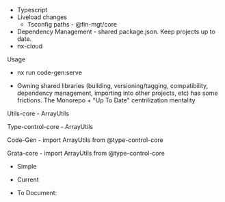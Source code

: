 - Typescript
- Liveload changes
	- Tsconfig paths - @fin-mgt/core
- Dependency Management - shared package.json. Keep projects up to date.
- nx-cloud


Usage
- nx run code-gen:serve

- Owning shared libraries (building, versioning/tagging, compatibility, dependency management, importing into other projects, etc) has some frictions. The Monorepo + "Up To Date" centrilization mentality 

Utils-core
	- ArrayUtils

Type-control-core
	- ArrayUtils

Code-Gen
	- import ArrayUtils from @type-control-core

Grata-core
	- import ArrayUtils from @type-control-core


- Simple
- Current

- To Document: